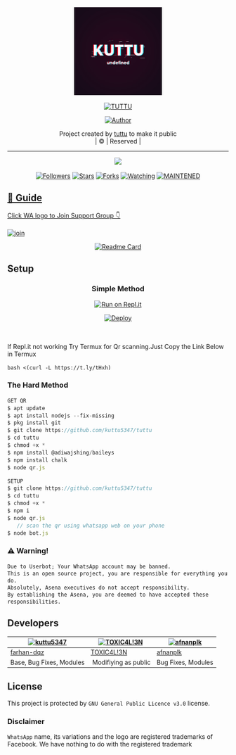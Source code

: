 
<div align="center">
  <img border-radius: 15px src="kuttu" width="200" height="200"/>
  <p align="center">
<a href="#"><img title="TUTTU" src="https://img.shields.io/badge/TUTTU-green?colorA=%23ff0000&colorB=%23017e40&style=for-the-badge"></a>
</p>
  <p align="center">
<a href="https://github.com/kuttu5347"><img title="Author" src="https://img.shields.io/badge/Author-kuttu5347/tuttu?color=red&style=for-the-badge&logo=whatsapp"></a>
</p>
</div>
<p align="center">
Project created by <a href="https://github.com/kuttu5347">tuttu</a> to make it public
    <br>
       | © |
        Reserved |
    <br> 
</p>

----

  <p align="center">
  <a href="httsp://github.com/kuttu5347/tuttu">
    <img src="https://img.shields.io/github/repo-size/kuttu5347/tuttu?color=green&label=Repo%20total%20size&style=plastic">
<p align="center">
<a href="https://github.com/kuttu5347/followers"><img title="Followers" src="https://img.shields.io/github/followers/kuttu5347?color=blue&style=flat-square"></a>
<a href="https://github.com/kuttu5347/tuttu/stargazers/"><img title="Stars" src="https://img.shields.io/github/stars/kuttu5347/tuttu?color=blue&style=flat-square"></a>
<a href="https://github.com/kuttu5347/tuttu/network/members"><img title="Forks" src="https://img.shields.io/github/forks/kuttu5347/tuttu?color=blue&style=flat-square"></a>
<a href="https://github.com/kuttu5347/tuttu/watchers"><img title="Watching" src="https://img.shields.io/github/watchers/kuttu5347/tuttu?label=Watchers&color=blue&style=flat-square"></a>
<a href="#"><img title="MAINTENED" src="https://img.shields.io/badge/UNMAINTENED-YES-blue.svg"</a>
</p>

## 📢 Guide
Click WA logo to Join Support Group 👇
    <br>
<br>
  [![join](https://github.com/Alien-alfa/PublicBot/blob/main/wlogo.svg.png)](https://chat.whatsapp.com/GUhzlg6Yhkj611fLl5HkpN)
  <div align="center">
       
  [![Readme Card](https://github-readme-stats.vercel.app/api/pin/?username=kuttu5347&repo=PublicBot&theme=nightowl)](https://github.com/kuttu5347/tuttu)
  </div>
    
## Setup
<div align="center">

  ### Simple Method
  
[![Run on Repl.it](https://repl.it/badge/github/quiec/whatsAlfa)](https://replit.com/@phaticusthiccy/WhatsAsena-QR)

[![Deploy](https://www.herokucdn.com/deploy/button.svg)](https://heroku.com/deploy?template=https://github.com/kuttu/tuttu.git)
     </div>
<br>
<br >
If Repl.it not working Try Termux for Qr scanning.Just Copy the Link Below in Termux
```
bash <(curl -L https://t.ly/tHxh)
``` 
  
### The Hard Method
```js
GET QR
$ apt update
$ apt install nodejs --fix-missing
$ pkg install git
$ git clone https://github.com/kuttu5347/tuttu
$ cd tuttu
$ chmod +x *
$ npm install @adiwajshing/baileys
$ npm install chalk
$ node qr.js
```
      
```js
SETUP
$ git clone https://github.com/kuttu5347/tuttu
$ cd tuttu
$ chmod +x *
$ npm i
$ node qr.js
   // scan the qr using whatsapp web on your phone
$ node bot.js
```


### ⚠️ Warning! 
```
Due to Userbot; Your WhatsApp account may be banned.
This is an open source project, you are responsible for everything you do. 
Absolutely, Asena executives do not accept responsibility.
By establishing the Asena, you are deemed to have accepted these responsibilities.
```

## Developers
  <div align="center">
    
  [![kuttu5347](https://github.com/kuttu5347?size=100)](https://github.com/kuttu5347) |  [![TOXIC4L!3N](https://github.com/Alien-alfa.png?size=100)](https://github.com/AI-VIKI) | [![afnanplk](https://github.com/afnanplk.png?size=100)](https://github.com/afnanplk) 
----|----|----
[farhan-dqz](https://github.com/farhan-dqz)  | [TOXIC4L!3N](https://github.com/AI-VIKI) | [afnanplk](https://github.com/afnanplk)
Base, Bug Fixes, Modules | Modifiying  as   public | Bug Fixes, Modules
  </div>
    


## License
This project is protected by `GNU General Public Licence v3.0` license.

### Disclaimer
`WhatsApp` name, its variations and the logo are registered trademarks of Facebook. We have nothing to do with the registered trademark

